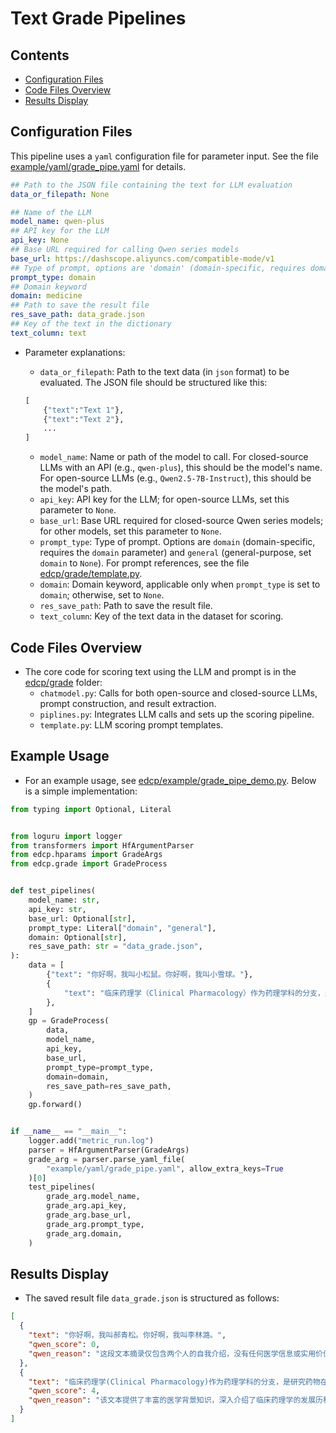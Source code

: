 # Text Grade Pipelines

## Contents

- [Configuration Files](#configuration-files)
- [Code Files Overview](#code-files-overview)
- [Results Display](#results-display)

## Configuration Files

This pipeline uses a `yaml` configuration file for parameter input. See the file [example/yaml/grade_pipe.yaml](https://github.com/ytzfhqs/EDCP/blob/main/example/yaml/grade_pipe.yaml) for details.

```yaml
## Path to the JSON file containing the text for LLM evaluation
data_or_filepath: None

## Name of the LLM
model_name: qwen-plus
## API key for the LLM
api_key: None
## Base URL required for calling Qwen series models
base_url: https://dashscope.aliyuncs.com/compatible-mode/v1
## Type of prompt, options are 'domain' (domain-specific, requires domain) and 'general' (general-purpose, domain is None)
prompt_type: domain
## Domain keyword
domain: medicine
## Path to save the result file
res_save_path: data_grade.json
## Key of the text in the dictionary
text_column: text
```

- Parameter explanations:

  - `data_or_filepath`: Path to the text data (in `json` format) to be evaluated. The JSON file should be structured like this:

  ```python
  [
      {"text":"Text 1"},
      {"text":"Text 2"},
      ...
  ]
  ```

  - `model_name`: Name or path of the model to call. For closed-source LLMs with an API (e.g., `qwen-plus`), this should be the model's name. For open-source LLMs (e.g., `Qwen2.5-7B-Instruct`), this should be the model's path.
  - `api_key`: API key for the LLM; for open-source LLMs, set this parameter to `None`.
  - `base_url`: Base URL required for closed-source Qwen series models; for other models, set this parameter to `None`.
  - `prompt_type`: Type of prompt. Options are `domain` (domain-specific, requires the `domain` parameter) and `general` (general-purpose, set `domain` to `None`). For prompt references, see the file [edcp/grade/template.py](https://github.com/ytzfhqs/EDCP/blob/main/edcp/grade/template.py).
  - `domain`: Domain keyword, applicable only when `prompt_type` is set to `domain`; otherwise, set to `None`.
  - `res_save_path`: Path to save the result file.
  - `text_column`: Key of the text data in the dataset for scoring.

## Code Files Overview

- The core code for scoring text using the LLM and prompt is in the [edcp/grade](https://github.com/ytzfhqs/EDCP/tree/main/edcp/metric) folder:
  - `chatmodel.py`: Calls for both open-source and closed-source LLMs, prompt construction, and result extraction.
  - `piplines.py`: Integrates LLM calls and sets up the scoring pipeline.
  - `template.py`: LLM scoring prompt templates.

## Example Usage

- For an example usage, see [edcp/example/grade_pipe_demo.py](https://github.com/ytzfhqs/EDCP/blob/main/example/grade_pipe_demo.py). Below is a simple implementation:

```python
from typing import Optional, Literal


from loguru import logger
from transformers import HfArgumentParser
from edcp.hparams import GradeArgs
from edcp.grade import GradeProcess


def test_pipelines(
    model_name: str,
    api_key: str,
    base_url: Optional[str],
    prompt_type: Literal["domain", "general"],
    domain: Optional[str],
    res_save_path: str = "data_grade.json",
):
    data = [
        {"text": "你好啊，我叫小松鼠。你好啊，我叫小雪球。"},
        {
            "text": "临床药理学（Clinical Pharmacology）作为药理学科的分支，是研究药物在人体内作用规律和入体与药物间相互作用过程的交叉学科。它以药理学与临床医学为基础，阐述药物代谢动力学（药动学）、药物效应动力学（药效学）、毒副反应的性质及药物相互作用的规律等；其目的是促进医学与药学的结合、基础与临床的结合，以及指导临床合理用药，推动医学与药学的共同发展。目前，临床药理学的主要任务是通过对千血药浓度的监测，不断调整给药方案，为患者能够安全有效地使用药物提供保障，同时对新药的有效性与安全性做出科学评价；对上市后药品的不良反应进行监测，以保障患者用药安全；临床合理使用药物，改善治疗。因此，临床药理学被认为是现代医学及教学与科研中不可或缺的一门学科。随着循证和转化医学概念的提出，临床药理学的内涵得到更进一步的丰富。其发展对我国的新药开发、药品监督与管理、医疗质量与医药研究水平的提高起着十分重要的作用。"
        },
    ]
    gp = GradeProcess(
        data,
        model_name,
        api_key,
        base_url,
        prompt_type=prompt_type,
        domain=domain,
        res_save_path=res_save_path,
    )
    gp.forward()


if __name__ == "__main__":
    logger.add("metric_run.log")
    parser = HfArgumentParser(GradeArgs)
    grade_arg = parser.parse_yaml_file(
        "example/yaml/grade_pipe.yaml", allow_extra_keys=True
    )[0]
    test_pipelines(
        grade_arg.model_name,
        grade_arg.api_key,
        grade_arg.base_url,
        grade_arg.prompt_type,
        grade_arg.domain,
    )
```

## Results Display

- The saved result file `data_grade.json` is structured as follows:

```json
[
  {
    "text": "你好啊，我叫郝青松。你好啊，我叫李林潞。",
    "qwen_score": 0,
    "qwen_reason": "这段文本摘录仅包含两个人的自我介绍，没有任何医学信息或实用价值，完全不符合评分标准中的任何医学相关要求。"
  },
  {
    "text": "临床药理学(Clinical Pharmacology)作为药理学科的分支，是研究药物在人体内作用规律和入体与药物间相互作用过程的交叉学科。它以药理学与临床医学为基础，阐述药物代谢动力学（药动学）、药物效应动力学（药效学）、毒副反应的性质及药物相互作用的规律等；其目的是促进医学与药学的结合、基础与临床的结合，以及指导临床合理用药，推动医学与药学的共同发展。目前，临床药理学的主要任务是通过对千血药浓度的监测，不断调整给药方案，为患者能够安全有效地使用药物提供保障，同时对新药的有效性与安全性做出科学评价；对上市后药品的不良反应进行监测，以保障患者用药安全；临床合理使用药物，改善治疗。因此，临床药理学被认为是现代医学及教学与科研中不可或缺的一门学科。随着循证和转化医学概念的提出，临床药理学的内涵得到更进一步的丰富。其发展对我国的新药开发、药品监督与管理、医疗质量与医药研究水平的提高起着十分重要的作用。",
    "qwen_score": 4,
    "qwen_reason": "该文本提供了丰富的医学背景知识，深入介绍了临床药理学的发展历程及其在国内外的应用情况，内容详实、逻辑清晰，适合学术和教育用途。"
  }
]
```

